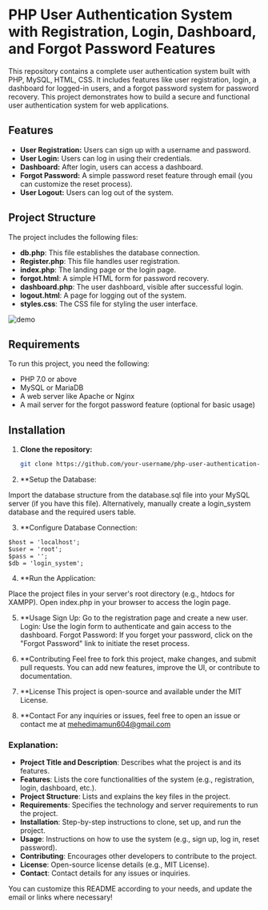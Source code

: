 # PHP User Authentication System with Registration, Login, Dashboard, and Forgot Password Features

This repository contains a complete user authentication system built with PHP, MySQL, HTML, CSS. It includes features like user registration, login, a dashboard for logged-in users, and a forgot password system for password recovery. This project demonstrates how to build a secure and functional user authentication system for web applications.

## Features

- **User Registration:** Users can sign up with a username and password.
- **User Login:** Users can log in using their credentials.
- **Dashboard:** After login, users can access a dashboard.
- **Forgot Password:** A simple password reset feature through email (you can customize the reset process).
- **User Logout:** Users can log out of the system.

## Project Structure

The project includes the following files:

- **db.php**: This file establishes the database connection.
- **Register.php**: This file handles user registration.
- **index.php**: The landing page or the login page.
- **forgot.html**: A simple HTML form for password recovery.
- **dashboard.php**: The user dashboard, visible after successful login.
- **logout.html**: A page for logging out of the system.
- **styles.css**: The CSS file for styling the user interface.

![demo](https://github.com/user-attachments/assets/60ecf5d9-eec5-499d-982f-c3b313c18859)

  

## Requirements

To run this project, you need the following:

- PHP 7.0 or above
- MySQL or MariaDB
- A web server like Apache or Nginx
- A mail server for the forgot password feature (optional for basic usage)

## Installation

1. **Clone the repository:**
   ```bash
   git clone https://github.com/your-username/php-user-authentication-system.git

2. **Setup the Database:

Import the database structure from the database.sql file into your MySQL server (if you have this file).
Alternatively, manually create a login_system database and the required users table.

3. **Configure Database Connection:
```
$host = 'localhost';
$user = 'root';
$pass = '';
$db = 'login_system';
```
4. **Run the Application:

Place the project files in your server's root directory (e.g., htdocs for XAMPP).
Open index.php in your browser to access the login page.

5. **Usage
Sign Up: Go to the registration page and create a new user.
Login: Use the login form to authenticate and gain access to the dashboard.
Forgot Password: If you forget your password, click on the "Forgot Password" link to initiate the reset process.

6. **Contributing
Feel free to fork this project, make changes, and submit pull requests. You can add new features, improve the UI, or contribute to documentation.

7. **License
This project is open-source and available under the MIT License.

8. **Contact
For any inquiries or issues, feel free to open an issue or contact me at mehedimamun604@gmail.com


### Explanation:

- **Project Title and Description**: Describes what the project is and its features.
- **Features**: Lists the core functionalities of the system (e.g., registration, login, dashboard, etc.).
- **Project Structure**: Lists and explains the key files in the project.
- **Requirements**: Specifies the technology and server requirements to run the project.
- **Installation**: Step-by-step instructions to clone, set up, and run the project.
- **Usage**: Instructions on how to use the system (e.g., sign up, log in, reset password).
- **Contributing**: Encourages other developers to contribute to the project.
- **License**: Open-source license details (e.g., MIT License).
- **Contact**: Contact details for any issues or inquiries.

You can customize this README according to your needs, and update the email or links where necessary!
